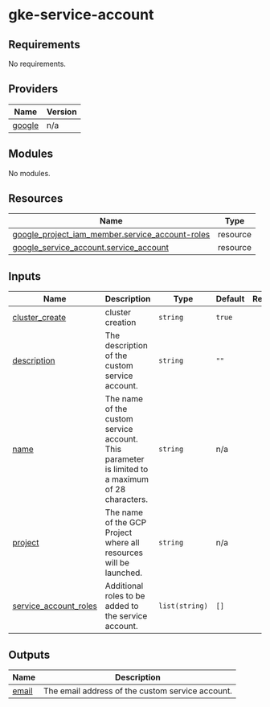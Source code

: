 # gke-service-account

<!-- BEGINNING OF PRE-COMMIT-TERRAFORM DOCS HOOK -->
## Requirements

No requirements.

## Providers

| Name | Version |
|------|---------|
| <a name="provider_google"></a> [google](#provider\_google) | n/a |

## Modules

No modules.

## Resources

| Name | Type |
|------|------|
| [google_project_iam_member.service_account-roles](https://registry.terraform.io/providers/hashicorp/google/latest/docs/resources/project_iam_member) | resource |
| [google_service_account.service_account](https://registry.terraform.io/providers/hashicorp/google/latest/docs/resources/service_account) | resource |

## Inputs

| Name | Description | Type | Default | Required |
|------|-------------|------|---------|:--------:|
| <a name="input_cluster_create"></a> [cluster\_create](#input\_cluster\_create) | cluster creation | `string` | `true` | no |
| <a name="input_description"></a> [description](#input\_description) | The description of the custom service account. | `string` | `""` | no |
| <a name="input_name"></a> [name](#input\_name) | The name of the custom service account. This parameter is limited to a maximum of 28 characters. | `string` | n/a | yes |
| <a name="input_project"></a> [project](#input\_project) | The name of the GCP Project where all resources will be launched. | `string` | n/a | yes |
| <a name="input_service_account_roles"></a> [service\_account\_roles](#input\_service\_account\_roles) | Additional roles to be added to the service account. | `list(string)` | `[]` | no |

## Outputs

| Name | Description |
|------|-------------|
| <a name="output_email"></a> [email](#output\_email) | The email address of the custom service account. |
<!-- END OF PRE-COMMIT-TERRAFORM DOCS HOOK -->
